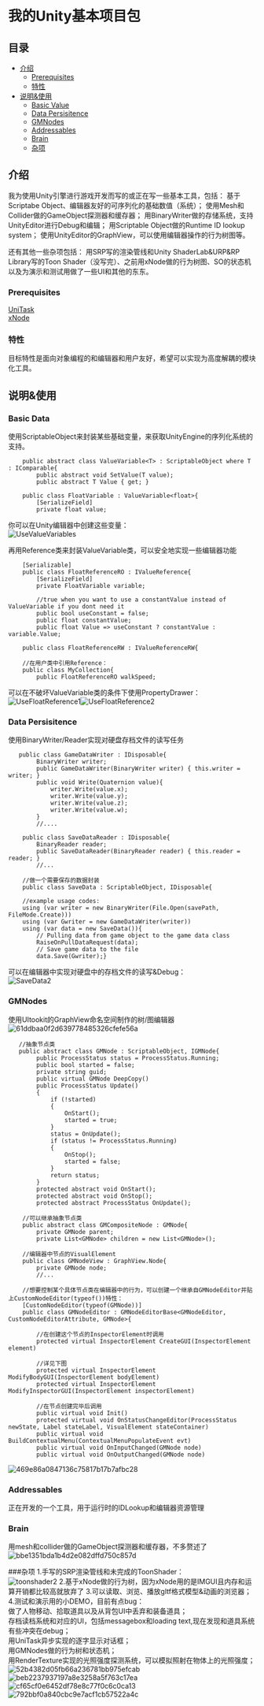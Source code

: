 # 我的Unity基本项目包

## 目录

- [介绍](#介绍)
  - [Prerequisites](#prerequisites)
  - [特性](#特性)
- [说明&使用](#说明&使用)
  - [Basic Value](#BasicData)
  - [Data Persisitence](#DataPersisitence)
  - [GMNodes](#GMNodes)
  - [Addressables](#Addressables)
  - [Brain](#Brain)
  - [杂项](#杂项)

## 介绍

我为使用Unity引擎进行游戏开发而写的或正在写一些基本工具，包括：
基于Scriptabe Object、编辑器友好的可序列化的基础数值（系统）；
使用Mesh和Collider做的GameObject探测器和缓存器；
用BinaryWriter做的存储系统，支持UnityEditor进行Debug和编辑；
用Scriptable Object做的Runtime ID lookup system；
使用UnityEditor的GraphView，可以使用编辑器操作的行为树图等。

还有其他一些杂项包括：
用SRP写的渲染管线和Unity ShaderLab&URP&RP Library写的Toon Shader（没写完）、之前用xNode做的行为树图、SO的状态机以及为演示和测试用做了一些UI和其他的东东。

### Prerequisites

[UniTask](https://github.com/Cysharp/UniTask)  
[xNode](https://github.com/Siccity/xNode)

### 特性

目标特性是面向对象编程的和编辑器和用户友好，希望可以实现为高度解耦的模块化工具。

## 说明&使用

### Basic Data
使用ScriptableObject来封装某些基础变量，来获取UnityEngine的序列化系统的支持。  
```
    public abstract class ValueVariable<T> : ScriptableObject where T : IComparable{
        public abstract void SetValue(T value);
        public abstract T Value { get; }

    public class FloatVariable : ValueVariable<float>{
        [SerializeField]
        private float value;
```
你可以在Unity编辑器中创建这些变量：  
![UseValueVariables](https://github.com/cuteanimegirlfanclub/GMScript/assets/130042920/1972e016-4513-4d96-a0ec-24489ffe0a0b)

再用Reference类来封装ValueVariable类，可以安全地实现一些编辑器功能
```
    [Serializable]
    public class FloatReferenceRO : IValueReference{
        [SerializeField]
        private FloatVariable variable;

        //true when you want to use a constantValue instead of ValueVariable if you dont need it
        public bool useConstant = false;
        public float constantValue;
        public float Value => useConstant ? constantValue : variable.Value;

    public class FloatReferenceRW : IValueReferenceRW{

    //在用户类中引用Reference：
    public class MyCollection{
        public FloatReferenceRO walkSpeed;
```
可以在不破坏ValueVariable类的条件下使用PropertyDrawer：
![UseFloatReference1](https://github.com/cuteanimegirlfanclub/GMScript/assets/130042920/a85a48d2-9ae8-4a92-9d28-57b477b35bbb)![UseFloatReference2](https://github.com/cuteanimegirlfanclub/GMScript/assets/130042920/c1c2a575-1c64-4a7a-be37-34a80ad45c70)


### Data Persisitence
使用BinaryWriter/Reader实现对硬盘存档文件的读写任务
```
   public class GameDataWriter : IDisposable{
        BinaryWriter writer;
        public GameDataWriter(BinaryWriter writer) { this.writer = writer; }
        public void Write(Quaternion value){
            writer.Write(value.x);
            writer.Write(value.y);
            writer.Write(value.z);
            writer.Write(value.w);
        }
        //....

    public class SaveDataReader : IDisposable{
        BinaryReader reader;
        public SaveDataReader(BinaryReader reader) { this.reader = reader; }
        //...

    //做一个需要保存的数据封装
    public class SaveData : ScriptableObject, IDisposable{

    //example usage codes:
    using (var writer = new BinaryWriter(File.Open(savePath, FileMode.Create)))
    using (var Gwriter = new GameDataWriter(writer))
    using (var data = new SaveData()){
        // Pulling data from game object to the game data class
        RaiseOnPullDataRequest(data);
        // Save game data to the file
        data.Save(Gwriter);}
```
可以在编辑器中实现对硬盘中的存档文件的读写&Debug：  
![SaveData2](https://github.com/cuteanimegirlfanclub/GMScript/assets/130042920/1cefa2db-0677-4df4-8473-2babc4fd9ecb)

### GMNodes
使用UItookit的GraphView命名空间制作的树/图编辑器  
![61ddbaa0f2d639778485326cfefe56a](https://github.com/cuteanimegirlfanclub/GMScript/assets/130042920/811fa5df-6187-4d1c-9aee-a790ac68d8f3)

```
   //抽象节点类
   public abstract class GMNode : ScriptableObject, IGMNode{
        public ProcessStatus status = ProcessStatus.Running;
        public bool started = false;
        private string guid;
        public virtual GMNode DeepCopy()
        public ProcessStatus Update()
        {
            if (!started)
            {
                OnStart();
                started = true;
            }
            status = OnUpdate();
            if (status != ProcessStatus.Running)
            {
                OnStop();
                started = false;
            }
            return status;
        }
        protected abstract void OnStart();
        protected abstract void OnStop();
        protected abstract ProcessStatus OnUpdate();

    //可以继承抽象节点类
    public abstract class GMCompositeNode : GMNode{
        private GMNode parent;
        private List<GMNode> children = new List<GMNode>();

    //编辑器中节点的VisualElement
    public class GMNodeView : GraphView.Node{
        private GMNode node;
        //...

    //想要控制某个具体节点类在编辑器中的行为，可以创建一个继承自GMNodeEditor并贴上CustomNodeEditor(typeof())特性：
    [CustomNodeEditor(typeof(GMNode))]
    public class GMNodeEditor : GMNodeEditorBase<GMNodeEditor, CustomNodeEditorAttribute, GMNode>{

        //在创建这个节点的InspectorElement时调用
        protected virtual InspectorElement CreateGUI(InspectorElement element)

        //详见下图
        protected virtual InspectorElement ModifyBodyGUI(InspectorElement bodyElement)
        protected virtual InspectorElement ModifyInspectorGUI(InspectorElement inspectorElement)

        //在节点创建完毕后调用
        public virtual void Init()
        protected virtual void OnStatusChangeEditor(ProcessStatus newState, Label stateLabel, VisualElement stateContainer)
        public virtual void BuildContextualMenu(ContextualMenuPopulateEvent evt)
        public virtual void OnInputChanged(GMNode node)
        public virtual void OnOutputChanged(GMNode node)
```
![469e86a0847136c75817b17b7afbc28](https://github.com/cuteanimegirlfanclub/GMScript/assets/130042920/74e882c8-37da-41e9-ad41-704de11945e9)

### Addressables
正在开发的一个工具，用于运行时的IDLookup和编辑器资源管理  

### Brain
用mesh和collider做的GameObject探测器和缓存器，不多赘述了
![bbe1351bda1b4d2e082dffd750c857d](https://github.com/cuteanimegirlfanclub/GMScript/assets/130042920/10ab153c-dc98-4af1-a7bc-665b88f98af3)

###杂项
1.手写的SRP渲染管线和未完成的ToonShader：  
![toonshader2](https://github.com/cuteanimegirlfanclub/GMScript/assets/130042920/9472295d-7a23-43e2-bae2-fd831e786f96)
2.基于xNode做的行为树，因为xNode用的是IMGUI且内存和运算开销都比较高就放弃了
3.可以读取、浏览、播放gltf格式模型&动画的浏览器；  
4.测试和演示用的小DEMO，目前有点bug：  
做了人物移动、拾取道具以及从背包UI中丢弃和装备道具；  
存档读档系统和对应的UI，包括messagebox和loading text,现在发现和道具系统有些冲突在debug；  
用UniTask异步实现的逐字显示对话框；  
用GMNodes做的行为树和状态机；  
用RenderTexture实现的光照强度探测系统，可以模拟照射在物体上的光照强度；  
![52b4382d05fb66a236781bb975efcab](https://github.com/cuteanimegirlfanclub/GMScript/assets/130042920/4c055a20-02dc-4d8a-8c80-07c24a8c07a4)
![beb2237937197a8e3258a5f763c17ea](https://github.com/cuteanimegirlfanclub/GMScript/assets/130042920/057590cf-a826-4f2f-a791-f0aae8d0d0fb)
![cf65cf0e6452df78e8c77f0c6c0ca13](https://github.com/cuteanimegirlfanclub/GMScript/assets/130042920/dbd7247b-7179-4d5e-ad09-c1ea678a68de)
![792bbf0a840cbc9e7acf1cb57522a4c](https://github.com/cuteanimegirlfanclub/GMScript/assets/130042920/07f83d21-6cd3-4b03-9cfd-ce7718f2382b)

